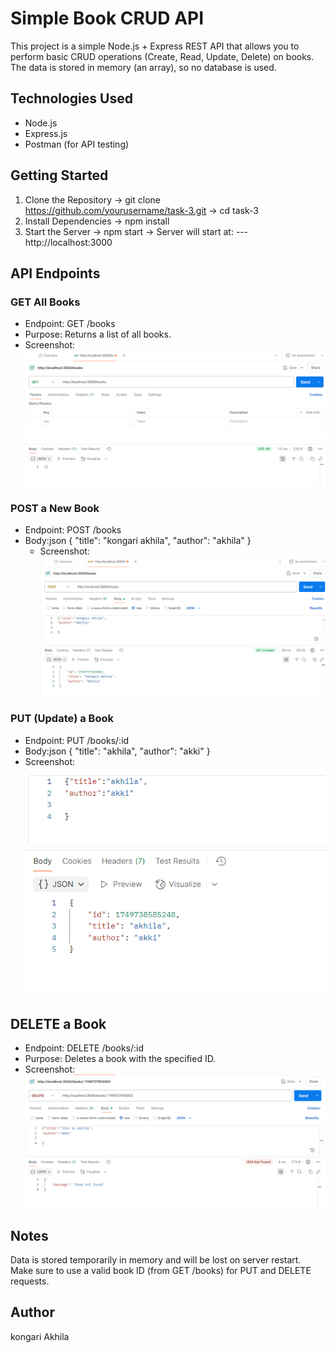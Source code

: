 # Simple Book CRUD API

This project is a simple Node.js + Express REST API that allows you to perform basic CRUD operations (Create, Read, Update, Delete) on books. The data is stored in memory (an array), so no database is used.

##  Technologies Used

- Node.js
- Express.js
- Postman (for API testing)

##  Getting Started
 1. Clone the Repository ->
git clone https://github.com/yourusername/task-3.git ->
cd task-3
 2. Install Dependencies ->
npm install
3. Start the Server ->
npm start ->
Server will start at:
---http://localhost:3000

## API Endpoints
### GET All Books
- Endpoint: GET /books
- Purpose: Returns a list of all books.
- Screenshot:
![GET](images/screenshot-get.png)


 ### POST a New Book
- Endpoint: POST /books
- Body:json
{
  "title": "kongari akhila",
  "author": "akhila"
  }
  - Screenshot:
![POSt](images/screenshot-post.png)


### PUT (Update) a Book
- Endpoint: PUT /books/:id
- Body:json
{
  "title": "akhila",
  "author": "akki"
}
- Screenshot:
![PUT](images/screenshot-put.png)


## DELETE a Book
- Endpoint: DELETE /books/:id
- Purpose: Deletes a book with the specified ID.
- Screenshot:
![DELETE](images/screenshot-delete.png)


## Notes
Data is stored temporarily in memory and will be lost on server restart.
Make sure to use a valid book ID (from GET /books) for PUT and DELETE requests.

## Author
kongari Akhila


